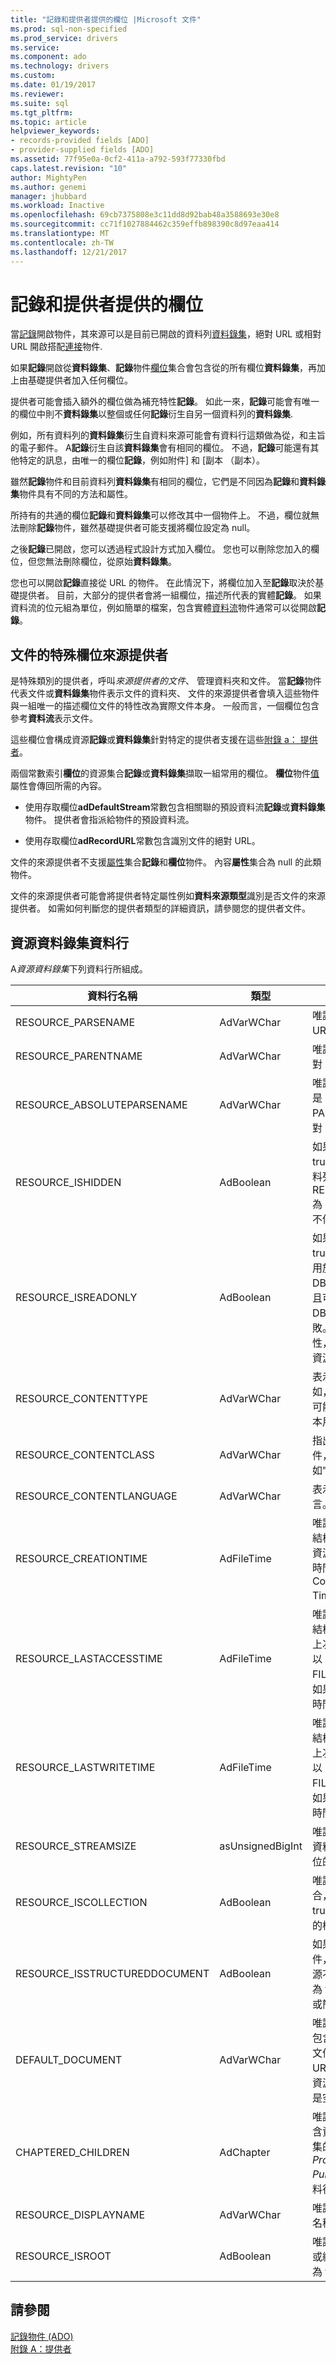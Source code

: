 ```yaml
---
title: "記錄和提供者提供的欄位 |Microsoft 文件"
ms.prod: sql-non-specified
ms.prod_service: drivers
ms.service: 
ms.component: ado
ms.technology: drivers
ms.custom: 
ms.date: 01/19/2017
ms.reviewer: 
ms.suite: sql
ms.tgt_pltfrm: 
ms.topic: article
helpviewer_keywords:
- records-provided fields [ADO]
- provider-supplied fields [ADO]
ms.assetid: 77f95e0a-0cf2-411a-a792-593f77330fbd
caps.latest.revision: "10"
author: MightyPen
ms.author: genemi
manager: jhubbard
ms.workload: Inactive
ms.openlocfilehash: 69cb7375808e3c11dd8d92bab48a3588693e30e8
ms.sourcegitcommit: cc71f1027884462c359effb898390c8d97eaa414
ms.translationtype: MT
ms.contentlocale: zh-TW
ms.lasthandoff: 12/21/2017
---
```

# <a name="records-and-provider-supplied-fields"></a>記錄和提供者提供的欄位
當[記錄](../../../ado/reference/ado-api/record-object-ado.md)開啟物件，其來源可以是目前已開啟的資料列[資料錄集](../../../ado/reference/ado-api/recordset-object-ado.md)，絕對 URL 或相對 URL 開啟搭配[連接](../../../ado/reference/ado-api/connection-object-ado.md)物件.  
  
 如果**記錄**開啟從**資料錄集**、**記錄**物件[欄位](../../../ado/reference/ado-api/fields-collection-ado.md)集合會包含從的所有欄位**資料錄集**，再加上由基礎提供者加入任何欄位。  
  
 提供者可能會插入額外的欄位做為補充特性**記錄**。 如此一來，**記錄**可能會有唯一的欄位中則不**資料錄集**以整個或任何**記錄**衍生自另一個資料列的**資料錄集**.  
  
 例如，所有資料列的**資料錄集**衍生自資料來源可能會有資料行這類做為從，和主旨的電子郵件。 A**記錄**衍生自該**資料錄集**會有相同的欄位。 不過，**記錄**可能還有其他特定的訊息，由唯一的欄位**記錄**，例如附件] 和 [副本 （副本）。  
  
 雖然**記錄**物件和目前資料列**資料錄集**有相同的欄位，它們是不同因為**記錄**和**資料錄集**物件具有不同的方法和屬性。  
  
 所持有的共通的欄位**記錄**和**資料錄集**可以修改其中一個物件上。 不過，欄位就無法刪除**記錄**物件，雖然基礎提供者可能支援將欄位設定為 null。  
  
 之後**記錄**已開啟，您可以透過程式設計方式加入欄位。 您也可以刪除您加入的欄位，但您無法刪除欄位，從原始**資料錄集**。  
  
 您也可以開啟**記錄**直接從 URL 的物件。 在此情況下，將欄位加入至**記錄**取決於基礎提供者。 目前，大部分的提供者會將一組欄位，描述所代表的實體**記錄**。 如果資料流的位元組為單位，例如簡單的檔案，包含實體[資料流](../../../ado/reference/ado-api/stream-object-ado.md)物件通常可以從開啟**記錄**。  
  
## <a name="special-fields-for-document-source-providers"></a>文件的特殊欄位來源提供者  
 是特殊類別的提供者，呼叫*來源提供者的文件*、 管理資料夾和文件。 當**記錄**物件代表文件或**資料錄集**物件表示文件的資料夾、 文件的來源提供者會填入這些物件與一組唯一的描述欄位文件的特性改為實際文件本身。 一般而言，一個欄位包含參考**資料流**表示文件。  
  
 這些欄位會構成資源**記錄**或**資料錄集**針對特定的提供者支援在這些[附錄 a： 提供者](../../../ado/guide/appendixes/appendix-a-providers.md)。  
  
 兩個常數索引**欄位**的資源集合**記錄**或**資料錄集**擷取一組常用的欄位。 **欄位**物件[值](../../../ado/reference/ado-api/value-property-ado.md)屬性會傳回所需的內容。  
  
-   使用存取欄位**adDefaultStream**常數包含相關聯的預設資料流**記錄**或**資料錄集**物件。 提供者會指派給物件的預設資料流。  
  
-   使用存取欄位**adRecordURL**常數包含識別文件的絕對 URL。  
  
 文件的來源提供者不支援[屬性](../../../ado/reference/ado-api/properties-collection-ado.md)集合**記錄**和**欄位**物件。 內容**屬性**集合為 null 的此類物件。  
  
 文件的來源提供者可能會將提供者特定屬性例如**資料來源類型**識別是否文件的來源提供者。 如需如何判斷您的提供者類型的詳細資訊，請參閱您的提供者文件。  
  
## <a name="resource-recordset-columns"></a>資源資料錄集資料行  
 A*資源資料錄集*下列資料行所組成。  
  
|資料行名稱|類型|描述|  
|-----------------|----------|-----------------|  
|RESOURCE_PARSENAME|AdVarWChar|唯讀。 表示資源的 URL。|  
|RESOURCE_PARENTNAME|AdVarWChar|唯讀。 表示父記錄的絕對 URL。|  
|RESOURCE_ABSOLUTEPARSENAME|AdVarWChar|唯讀。 指出資源，也就是 PARENTNAME 和 PARSENAME 串連的絕對 URL。|  
|RESOURCE_ISHIDDEN|AdBoolean|如果隱藏的資源，則為 true。 除非明確建立資料列集的命令會選取 RESOURCE_ISHIDDEN 為 True 的資料列，將會不傳回任何資料列。|  
|RESOURCE_ISREADONLY|AdBoolean|如果資源是唯讀，則為 true。 嘗試開啟此資源用於 DBBINDFLAG_WRITE，且可因 DB_E_READONLY 失敗。 可以編輯這個屬性，即使只供讀取開啟資源。|  
|RESOURCE_CONTENTTYPE|AdVarWChar|表示文件可能使用 — 例如，lawyer 的簡短。 這可能會對應至 Office 範本用來建立文件。|  
|RESOURCE_CONTENTCLASS|AdVarWChar|指出 MIME 類型的文件，表示的格式，例如"`text/html`"。|  
|RESOURCE_CONTENTLANGUAGE|AdVarWChar|表示用來儲存內容的語言。|  
|RESOURCE_CREATIONTIME|AdFileTime|唯讀。 指出 FILETIME 結構，其中包含已建立資源的時間。 被報告的時間，格式為 Coordinated Universal Time (UTC)。|  
|RESOURCE_LASTACCESSTIME|AdFileTime|唯讀。 指出 FILETIME 結構，其中包含資源的上次存取時間。 時間是以 UTC 格式。 FILETIME 成員都是零，如果提供者不支援這個時間成員。|  
|RESOURCE_LASTWRITETIME|AdFileTime|唯讀。 指出 FILETIME 結構，其中包含資源的上次寫入時間。 時間是以 UTC 格式。 FILETIME 成員都是零，如果提供者不支援這個時間成員。|  
|RESOURCE_STREAMSIZE|asUnsignedBigInt|唯讀。 表示資源的預設資料流，以位元組為單位的大小。|  
|RESOURCE_ISCOLLECTION|AdBoolean|唯讀。 如果資源是集合，例如目錄，則為 true。 如果資源是簡單的檔案，則為 false。|  
|RESOURCE_ISSTRUCTUREDDOCUMENT|AdBoolean|如果資源是結構化文件，則為 true。 如果資源不是結構化文件，則為 false。 它可能是集合或簡單的檔案。|  
|DEFAULT_DOCUMENT|AdVarWChar|唯讀。 指出這項資源都包含資料夾的預設簡單文件或結構化文件的 URL。 預設資料流要求資源時使用。 這個屬性是空白的簡單的檔案。|  
|CHAPTERED_CHILDREN|AdChapter|唯讀。 選擇性。 表示包含資源的子系的資料列集的章節。 ( *OLE DB Provider for Internet Publishing*不會使用此資料行。)|  
|RESOURCE_DISPLAYNAME|AdVarWChar|唯讀。 表示資源的顯示名稱。|  
|RESOURCE_ISROOT|AdBoolean|唯讀。 如果資源是集合或結構化文件的根，則為 true。|  
  
## <a name="see-also"></a>請參閱  
 [記錄物件 (ADO)](../../../ado/reference/ado-api/record-object-ado.md)   
 [附錄 A：提供者](../../../ado/guide/appendixes/appendix-a-providers.md)
